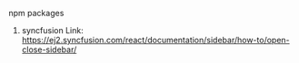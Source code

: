 npm packages

1. syncfusion
Link: https://ej2.syncfusion.com/react/documentation/sidebar/how-to/open-close-sidebar/

